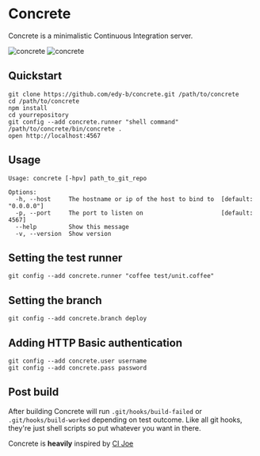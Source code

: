 # Concrete
Concrete is a minimalistic Continuous Integration server.

![concrete](https://github.com/edy-b/concrete/raw/master/src/screenshot_builds.png)
![concrete](https://github.com/edy-b/concrete/raw/master/src/screenshot_stats.png)

## Quickstart
    git clone https://github.com/edy-b/concrete.git /path/to/concrete
    cd /path/to/concrete
    npm install
    cd yourrepository
    git config --add concrete.runner "shell command"
    /path/to/concrete/bin/concrete .
    open http://localhost:4567

## Usage
    Usage: concrete [-hpv] path_to_git_repo

    Options:
      -h, --host     The hostname or ip of the host to bind to  [default: "0.0.0.0"]
      -p, --port     The port to listen on                      [default: 4567]
      --help         Show this message
      -v, --version  Show version

## Setting the test runner
    git config --add concrete.runner "coffee test/unit.coffee"

## Setting the branch
    git config --add concrete.branch deploy

## Adding HTTP Basic authentication
    git config --add concrete.user username
    git config --add concrete.pass password

## Post build
After building Concrete will run `.git/hooks/build-failed` or `.git/hooks/build-worked` depending on test outcome. Like all git hooks, they're just shell scripts so put whatever you want in there.


Concrete is **heavily** inspired by [CI Joe](https://github.com/defunkt/cijoe)
